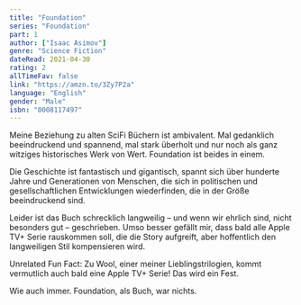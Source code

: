 ```yaml
---
title: "Foundation"
series: "Foundation"
part: 1
author: ["Isaac Asimov"]
genre: "Science Fiction"
dateRead: 2021-04-30
rating: 2
allTimeFav: false
link: "https://amzn.to/3Zy7P2a"
language: "English"
gender: "Male"
isbn: "0008117497"
---
```


Meine Beziehung zu alten SciFi Büchern ist ambivalent. Mal gedanklich beeindruckend und spannend, mal stark überholt und nur noch als ganz witziges historisches Werk von Wert. Foundation ist beides in einem.

Die Geschichte ist fantastisch und gigantisch, spannt sich über hunderte Jahre und Generationen von Menschen, die sich in politischen und gesellschaftlichen Entwicklungen wiederfinden, die in der Größe beeindruckend sind.

Leider ist das Buch schrecklich langweilig – und wenn wir ehrlich sind, nicht besonders gut – geschrieben. Umso besser gefällt mir, dass bald alle Apple TV+ Serie rauskommen soll, die die Story aufgreift, aber hoffentlich den langweiligen Stil kompensieren wird.

Unrelated Fun Fact: Zu Wool, einer meiner Lieblingstrilogien, kommt vermutlich auch bald eine Apple TV+ Serie! Das wird ein Fest.

Wie auch immer. Foundation, als Buch, war nichts.
